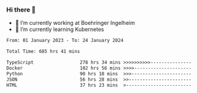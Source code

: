 ### Hi there 👋
- 🔭 I’m currently working at Boehringer Ingelheim
- 🌱 I’m currently learning Kubernetes

 
<!--START_SECTION:waka-->

```txt
From: 01 January 2023 - To: 24 January 2024

Total Time: 685 hrs 41 mins

TypeScript                 278 hrs 34 mins >>>>>>>>>>---------------   40.63 %
Docker                     102 hrs 56 mins >>>>---------------------   15.01 %
Python                     90 hrs 10 mins  >>>----------------------   13.15 %
JSON                       56 hrs 28 mins  >>-----------------------   08.24 %
HTML                       37 hrs 23 mins  >------------------------   05.45 %
```

<!--END_SECTION:waka-->

 
